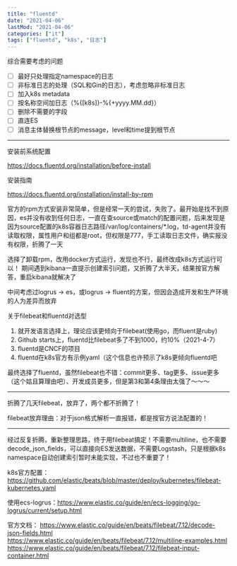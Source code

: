 ```yaml
---
title: "fluentd"
date: "2021-04-06"
lastMod: "2021-04-06"
categories: ["it"]
tags: ["fluentd", "k8s", "日志"]
---
```


综合需要考虑的问题

- [ ] 最好只处理指定namespace的日志
- [ ] 非标准日志的处理（SQL和Gin的日志），考虑忽略非标准日志
- [ ] 加入k8s metadata
- [ ] 按名称空间加日志（%{[k8s]}-%{+yyyy.MM.dd}）
- [ ] 删除不需要的字段
- [ ] 直连ES
- [ ] 消息主体替换根节点的message，level和time提到根节点

---

安装前系统配置

https://docs.fluentd.org/installation/before-install

安装指南

https://docs.fluentd.org/installation/install-by-rpm

官方的rpm方式安装非常简单，但是经常一天的尝试，失败了。最开始是找不到原因，es并没有收到任何日志，一直在查source或match的配置问题，后来发现是因为source配置的k8s容器日志路径/var/log/containers/*.log，td-agent并没有读取权限，属性用户和组都是root，但权限是777，手工读取日志文件，确实报没有权限，折腾了一天

选择了卸载rpm，改用docker方式运行，发现也不行，最终改成k8s方式运行可以！
期间遇到kibana一直提示创建索引问题，又折腾了大半天，结果按官方解答，重启kibana就解决了

中间考虑过logrus -> es，或logrus -> fluent的方案，但因会造成开发和生产环境的人为差异而放弃

关于filebeat和fluentd对选型

1. 就开发语言选择上，理论应该更倾向于filebeat(使用go，而fluent是ruby)
2. Github starts上，fluentd比filebeat多了不到1000，约10%（2021-4-7）
3. fluentd是CNCF的项目
4. fluentd在k8s官方有示例yaml（这个信息也许预示了k8s更倾向fluentd吧

最终选择了fluentd，虽然filebeat也不错：commit更多、tag更多、issue更多（这个姑且算理由吧）、开发成员更多，但是第3和第4条理由太强了～～～

---

折腾了几天filebeat，放弃了，两个都不折腾了！

filebeat放弃理由：对于json格式解析一直报错，都是按官方说法配置的！

---

经过反复折腾，重新整理思路，终于用filebeat搞定！不需要multiline，也不需要decode_json_fields，可以直接向ES发送数据，不需要Logstash，只是根据k8s namespace自动创建索引暂时未能实现，不过也不重要了！

k8s官方配置：https://github.com/elastic/beats/blob/master/deploy/kubernetes/filebeat-kubernetes.yaml

使用ecs-logrus：https://www.elastic.co/guide/en/ecs-logging/go-logrus/current/setup.html

官方文档：
https://www.elastic.co/guide/en/beats/filebeat/7.12/decode-json-fields.html
https://www.elastic.co/guide/en/beats/filebeat/7.12/multiline-examples.html
https://www.elastic.co/guide/en/beats/filebeat/7.12/filebeat-input-container.html